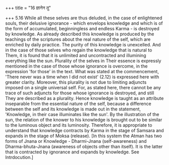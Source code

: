 +++
title = "16 ज्ञानेन तु"

+++
5.16 While all these selves are thus deluded, in the case of enlightened
souls, their delusive ignorance - which envelops knowledge and which is
of the form of accumulated, beginningless and endless Karma - is
destroyed by knowledge. As already described this knowledge is produced
by the teachings of the scriptures about the real nature of the self,
which are enriched by daily practice. The purity of this knowledge is
unexcelled. And in the case of those selves who regain the knowledge
that is natural to Them, it is found that it is unlimited and
uncontracted and illumining everything like the sun. Plurality of the
selves in Their essence is expressly mentioned in the case of those
whose ignorance is overcome, in the expression 'for those' in the text.
What was stated at the commencement, 'There never was a time when I did
not exist' (2.12) is expressed here with greater clarity. Moreover, this
plurality is not due to limiting adjuncts imposed on a single universal
self. For, as stated here, there cannot be any trace of such adjuncts
for those whose ignorance is destroyed, and still They are described as
a plurality. Hence knowledge is taught as an attribute inseparable from
the essential nature of the self, because a difference between the self
and its knowledge is made out in the statement, 'Knowledge, in their
case illuminates like the sun'. By the illustration of the sun, the
relation of the knower to his knowledge is brought out to be similar to
the luminous object and its luminosity. Therefore, it is appropriate to
understand that knowledge contracts by Karma in the stage of Samsara and
expands in the stage of Moksa (release). \[In this system the Atman has
two forms of Jnana or Knowledge - Dharmi-Jnana (self-awareness) and
Dharma-bhuta-Jnana (awareness of objects other than itself). It is the
latter that is contracted by ignorance and expands by knowledge. See
Intrdocution.\]
